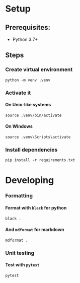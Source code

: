 # Setup

## Prerequisites:

- Python 3.7+

## Steps

### Create virtual environment

`python -m venv .venv`

### Activate it

#### On Unix-like systems

`source .venv/bin/activate`

#### On Windows

`source .venv\Scripts\activate`

### Install dependencies

`pip install -r requirements.txt`

# Developing

### Formatting

#### Format with `black` for python

`black .`

#### And `mdformat` for markdown

`mdformat .`

### Unit testing

#### Test with `pytest`

`pytest`
